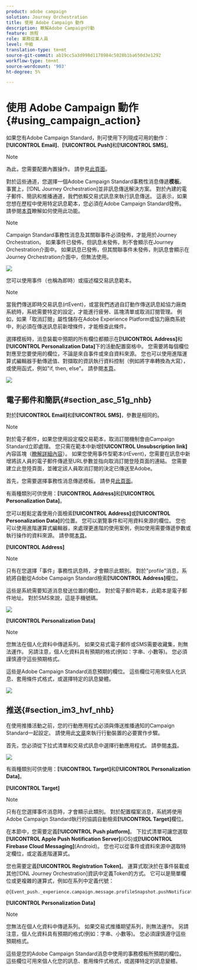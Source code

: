```yaml
---
product: adobe campaign
solution: Journey Orchestration
title: 使用 Adobe Campaign 動作
description: 瞭解Adobe Campaign行動
feature: 旅程
role: 業務從業人員
level: 中級
translation-type: tm+mt
source-git-commit: ab19cc5a3d998d1178984c5028b1ba650d3e1292
workflow-type: tm+mt
source-wordcount: '903'
ht-degree: 5%

---
```



# 使用 Adobe Campaign 動作 {#using_campaign_action}

如果您有Adobe Campaign Standard，則可使用下列現成可用的動作：**[!UICONTROL Email]**、**[!UICONTROL Push]**&#x200B;和&#x200B;**[!UICONTROL SMS]**。

>[!NOTE]
>
>為此，您需要配置內置操作。 請參見[此頁面](../action/working-with-adobe-campaign.md)。

對於這些通道，您選擇一個Adobe Campaign Standard事務性消息傳遞&#x200B;**模板**。 事實上，[!DNL Journey Orchestration]並非訊息傳送解決方案。 對於內建的電子郵件、簡訊和推播通道，我們依賴交易式訊息來執行訊息傳送。 這表示，如果您想在歷程中使用特定訊息範本，您必須在Adobe Campaign Standard發佈。 請參閱[本頁](https://docs.adobe.com/content/help/zh-Hant/campaign-standard/using/communication-channels/transactional-messaging/about-transactional-messaging.html)瞭解如何使用此功能。

>[!NOTE]
>
>Campaign Standard事務性消息及其關聯事件必須發佈，才能用於Journey Orchestration。 如果事件已發佈，但訊息未發佈，則不會顯示在Journey Orchestration介面中。 如果訊息已發佈，但其關聯事件未發佈，則訊息會顯示在Journey Orchestration介面中，但無法使用。

![](../assets/journey59.png)

您可以使用事件（也稱為即時）或描述檔交易訊息範本。

>[!NOTE]
>
>當我們傳送即時交易訊息(rtEvent)，或當我們透過自訂動作傳送訊息給協力廠商系統時，系統需要特定的設定，才能進行疲勞、區塊清單或取消訂閱管理。 例如，如果「取消訂閱」屬性儲存在Adobe Experience Platform或協力廠商系統中，則必須在傳送訊息前新增條件，才能檢查此條件。

選擇模板時，消息裝載中預期的所有欄位都顯示在&#x200B;**[!UICONTROL Address]**&#x200B;和&#x200B;**[!UICONTROL Personalization Data]**&#x200B;下的活動配置窗格中。 您需要將每個欄位對應至您要使用的欄位，不論是來自事件或來自資料來源。 您也可以使用進階運算式編輯器手動傳遞值、對擷取的資訊執行資料控制（例如將字串轉換為大寫），或使用函式，例如&quot;if, then, else&quot;。 請參閱[本頁](../expression/expressionadvanced.md)。

![](../assets/journey60.png)

## 電子郵件和簡訊{#section_asc_51g_nhb}

對於&#x200B;**[!UICONTROL Email]**&#x200B;和&#x200B;**[!UICONTROL SMS]**，參數是相同的。

>[!NOTE]
>
>對於電子郵件，如果您使用設定檔交易範本，取消訂閱機制會由Campaign Standard立即處理。 您只需在範本中新增&#x200B;**[!UICONTROL Unsubscription link]**&#x200B;內容區塊（[瞭解詳細內容](https://docs.adobe.com/content/help/en/campaign-standard/using/communication-channels/transactional-messaging/about-transactional-messaging.html)）。 如果您使用事件型範本(rtEvent)，您需要在訊息中新增將該人員的電子郵件傳遞至URL參數並指向取消訂閱登陸頁面的連結。 您需要建立此登陸頁面，並確定該人員取消訂閱的決定已傳送至Adobe。

首先，您需要選擇事務性消息傳遞模板。 請參見[此頁面](../building-journeys/about-action-activities.md)。

有兩種類別可供使用：**[!UICONTROL Address]**&#x200B;和&#x200B;**[!UICONTROL Personalization Data]**。

您可以輕鬆定義使用介面檢索&#x200B;**[!UICONTROL Address]**&#x200B;或&#x200B;**[!UICONTROL Personalization Data]**&#x200B;的位置。 您可以瀏覽事件和可用資料來源的欄位。 您也可以使用進階運算式編輯器，來處理更進階的使用案例，例如使用需要傳遞參數或執行操作的資料來源。 請參閱[本頁](../expression/expressionadvanced.md)。

**[!UICONTROL Address]**

>[!NOTE]
>
>只有在您選擇「事件」事務性訊息時，才會顯示此類別。 對於&quot;profile&quot;消息，系統將自動從Adobe Campaign Standard檢索&#x200B;**[!UICONTROL Address]**&#x200B;欄位。

這些是系統需要知道消息發送位置的欄位。 對於電子郵件範本，此範本是電子郵件地址。 對於SMS來說，這是手機號碼。

![](../assets/journey61.png)

**[!UICONTROL Personalization Data]**

>[!NOTE]
>
>您無法在個人化資料中傳遞系列。 如果交易式電子郵件或SMS需要收藏集，則無法運作。 另請注意，個人化資料具有預期的格式(例如：字串、小數等)。 您必須謹慎遵守這些預期格式。

這些是Adobe Campaign Standard消息預期的欄位。 這些欄位可用來個人化訊息、套用條件式格式，或選擇特定的訊息變體。

![](../assets/journey62.png)

## 推送{#section_im3_hvf_nhb}

在使用推播活動之前，您的行動應用程式必須與傳送推播通知的Campaign Standard一起設定。 請使用此[文章](https://helpx.adobe.com/tw/campaign/kb/integrate-mobile-sdk.html)來執行行動裝置的必要實作步驟。

首先，您必須從下拉式清單和交易式訊息中選擇行動應用程式。 請參閱[本頁](../building-journeys/about-action-activities.md)。

![](../assets/journey62bis.png)

有兩種類別可供使用：**[!UICONTROL Target]**&#x200B;和&#x200B;**[!UICONTROL Personalization Data]**。

**[!UICONTROL Target]**

>[!NOTE]
>
>只有在您選擇事件消息時，才會顯示此類別。 對於配置檔案消息，系統將使用Adobe Campaign Standard執行的協調自動檢索&#x200B;**[!UICONTROL Target]**&#x200B;欄位。

在本節中，您需要定義&#x200B;**[!UICONTROL Push platform]**。 下拉式清單可讓您選取&#x200B;**[!UICONTROL Apple Push Notification Server]**(iOS)或&#x200B;**[!UICONTROL Firebase Cloud Messaging]**(Android)。 您也可以從事件或資料來源中選取特定欄位，或定義進階運算式。

您也需要定義&#x200B;**[!UICONTROL Registration Token]**。 運算式取決於在事件裝載或其他[!DNL Journey Orchestration]資訊中定義Token的方式。 它可以是簡單欄位或更複雜的運算式，例如在系列中定義代號：

```
@{Event_push._experience.campaign.message.profileSnapshot.pushNotificationTokens.first().token}
```

**[!UICONTROL Personalization Data]**

>[!NOTE]
>
>您無法在個人化資料中傳遞系列。 如果交易式推播期望系列，則無法運作。 另請注意，個人化資料具有預期的格式(例如：字串、小數等)。 您必須謹慎遵守這些預期格式。

這些是您的Adobe Campaign Standard消息中使用的事務模板所預期的欄位。 這些欄位可用來個人化您的訊息、套用條件式格式，或選擇特定的訊息變體。
